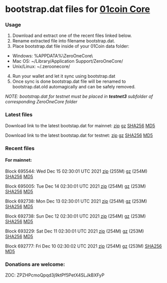 # bootstrap.dat files for [01coin Core](https://01coin.io)

### Usage

1. Download and extract one of the recent files linked below.
2. Rename extracted file into filename bootstrap.dat.
3. Place bootstrap.dat file inside of your 01Coin data folder:
 - Windows: %APPDATA%\ZeroOneCore\
 - Mac OS: ~/Library/Application Support/ZeroOneCore/
 - Unix/Linux: ~/.zeroonecore/
4. Run your wallet and let it sync using bootstrap.dat
5. Once sync is done bootstrap.dat file will be renamed to bootstrap.dat.old automagically and can be safely removed.

_NOTE: bootstrap.dat for testnet must be placed in **testnet3** subfolder of corresponding ZeroOneCore folder_

### Latest files
Download link to the latest bootstap.dat for mainnet: [zip](https://files.01coin.io/mainnet/bootstrap.dat.zip) [gz](https://files.01coin.io/mainnet/bootstrap.dat.tar.gz) [SHA256](https://files.01coin.io/mainnet/sha256.txt) [MD5](https://files.01coin.io/mainnet/md5.txt)

Download link to the latest bootstap.dat for testnet: [zip](https://files.01coin.io/testnet/bootstrap.dat.zip) [gz](https://files.01coin.io/testnet/bootstrap.dat.tar.gz) [SHA256](https://files.01coin.io/testnet/sha256.txt) [MD5](https://files.01coin.io/testnet/md5.txt)

### Recent files

#### For mainnet:

Block 695544: Wed Dec 15 02:30:01 UTC 2021 [zip](https://files.01coin.io/mainnet/2021-12-15/bootstrap.dat.zip) (255M) [gz](https://files.01coin.io/mainnet/2021-12-15/bootstrap.dat.tar.gz) (254M) [SHA256](https://files.01coin.io/mainnet/2021-12-15/sha256.txt) [MD5](https://files.01coin.io/mainnet/2021-12-15/md5.txt)

Block 695005: Tue Dec 14 02:30:01 UTC 2021 [zip](https://files.01coin.io/mainnet/2021-12-14/bootstrap.dat.zip) (254M) [gz](https://files.01coin.io/mainnet/2021-12-14/bootstrap.dat.tar.gz) (253M) [SHA256](https://files.01coin.io/mainnet/2021-12-14/sha256.txt) [MD5](https://files.01coin.io/mainnet/2021-12-14/md5.txt)

Block 692738: Mon Dec 13 02:30:01 UTC 2021 [zip](https://files.01coin.io/mainnet/2021-12-13/bootstrap.dat.zip) (254M) [gz](https://files.01coin.io/mainnet/2021-12-13/bootstrap.dat.tar.gz) (253M) [SHA256](https://files.01coin.io/mainnet/2021-12-13/sha256.txt) [MD5](https://files.01coin.io/mainnet/2021-12-13/md5.txt)

Block 692738: Sun Dec 12 02:30:01 UTC 2021 [zip](https://files.01coin.io/mainnet/2021-12-12/bootstrap.dat.zip) (254M) [gz](https://files.01coin.io/mainnet/2021-12-12/bootstrap.dat.tar.gz) (253M) [SHA256](https://files.01coin.io/mainnet/2021-12-12/sha256.txt) [MD5](https://files.01coin.io/mainnet/2021-12-12/md5.txt)

Block 693229: Sat Dec 11 02:30:01 UTC 2021 [zip](https://files.01coin.io/mainnet/2021-12-11/bootstrap.dat.zip) (254M) [gz](https://files.01coin.io/mainnet/2021-12-11/bootstrap.dat.tar.gz) (253M) [SHA256](https://files.01coin.io/mainnet/2021-12-11/sha256.txt) [MD5](https://files.01coin.io/mainnet/2021-12-11/md5.txt)

Block 692777: Fri Dec 10 02:30:02 UTC 2021 [zip](https://files.01coin.io/mainnet/2021-12-10/bootstrap.dat.zip) (254M) [gz](https://files.01coin.io/mainnet/2021-12-10/bootstrap.dat.tar.gz) (253M) [SHA256](https://files.01coin.io/mainnet/2021-12-10/sha256.txt) [MD5](https://files.01coin.io/mainnet/2021-12-10/md5.txt)


### Donations are welcome:

ZOC: ZPZHPcmoQpqd3j9ktPf5PetX4SLJkBXFyP
